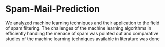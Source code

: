 # Spam-Mail-Prediction
We analyzed machine learning techniques and their application to the field of spam filtering.  The challenges of the machine learning algorithms in efficiently handling the menace of spam was pointed out and comparative studies of the machine learning techniques available in literature was done
